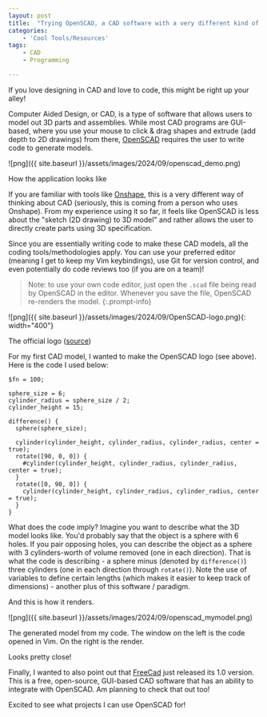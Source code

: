```yaml
---
layout: post
title:  "Trying OpenSCAD, a CAD software with a very different kind of interface"
categories:
    - 'Cool Tools/Resources'
tags:
    - CAD
    - Programming

---
```


If you love designing in CAD and love to code, this might be right up your alley!

Computer Aided Design, or CAD, is a type of software that allows users to model out 3D parts and assemblies.  While most CAD programs are GUI-based, where you use your mouse to click & drag shapes and extrude (add depth to 2D drawings) from there, [OpenSCAD](https://openscad.org/) requires the user to write code to generate models.

![png]({{ site.baseurl }}/assets/images/2024/09/openscad_demo.png)
<figcaption>How the application looks like</figcaption>


If you are familiar with tools like [Onshape](https://www.onshape.com/), this is a very different way of thinking about CAD (seriously, this is coming from a person who uses Onshape).  From my experience using it so far, it feels like OpenSCAD is less about the "sketch (2D drawing) to 3D model" and rather allows the user to directly create parts using 3D specification.

Since you are essentially writing code to make these CAD models, all the coding tools/methodologies apply.  You can use your preferred editor (meaning I get to keep my Vim keybindings), use Git for version control, and even potentially do code reviews too (if you are on a team)!

> Note: to use your own code editor, just open the `.scad` file being read by OpenSCAD in the editor.  Whenever you save the file, OpenSCAD re-renders the model.
{:.prompt-info}

![png]({{ site.baseurl }}/assets/images/2024/09/OpenSCAD-logo.png){: width="400"}
<figcaption>The official logo (<a href="https://commons.wikimedia.org/wiki/File:OpenSCAD-logo.png">source</a>)</figcaption>


For my first CAD model, I wanted to make the OpenSCAD logo (see above).  Here is the code I used below:

```text
$fn = 100;

sphere_size = 6;
cylinder_radius = sphere_size / 2;
cylinder_height = 15;

difference() {
  sphere(sphere_size);
  
  cylinder(cylinder_height, cylinder_radius, cylinder_radius, center = true);
  rotate([90, 0, 0]) {
    #cylinder(cylinder_height, cylinder_radius, cylinder_radius, center = true);
  }
  rotate([0, 90, 0]) {
    cylinder(cylinder_height, cylinder_radius, cylinder_radius, center = true);
  }
}
```

What does the code imply?  Imagine you want to describe what the 3D model looks like.  You'd probably say that the object is a sphere with 6 holes.  If you pair opposing holes, you can describe the object as a sphere with 3 cylinders-worth of volume removed (one in each direction).  That is what the code is describing - a sphere minus (denoted by `difference()`) three cylinders (one in each direction through `rotate()`).  Note the use of variables to define certain lengths (which makes it easier to keep track of dimensions) - another plus of this software / paradigm.

And this is how it renders.

![png]({{ site.baseurl }}/assets/images/2024/09/openscad_mymodel.png)
<figcaption>The generated model from my code. The window on the left is the code opened in Vim. On the right is the render.</figcaption>


Looks pretty close!


Finally, I wanted to also point out that [FreeCad](https://www.freecad.org/) just released its 1.0 version.  This is a free, open-source, GUI-based CAD software that has an ability to integrate with OpenSCAD.  Am planning to check that out too!

Excited to see what projects I can use OpenSCAD for!
